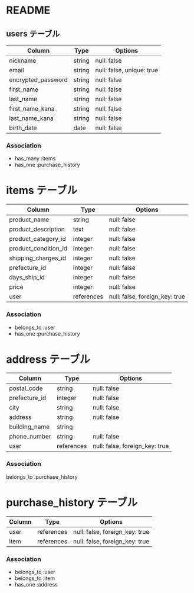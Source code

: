 # README

## users テーブル

| Column               | Type   | Options                   |
| --------             | ------ | -----------               |  
| nickname             | string | null: false               |
| email                | string | null: false, unique: true |
| encrypted_password   | string | null: false               |
| first_name           | string | null: false               |      
| last_name            | string | null: false               |       
| first_name_kana      | string | null: false               |
| last_name_kana       | string | null: false               |
| birth_date           | date   | null: false               |  


### Association

- has_many :items
- has_one  :purchase_history

# items テーブル

| Column              | Type          |  Options                        |
| --------            | ------        | -----------                     |
| product_name        | string        |  null: false                    |
| product_description | text          |  null: false                    | 
| product_category_id | integer       |  null: false                    |
| product_condition_id| integer       |  null: false                    |
| shipping_charges_id | integer       |  null: false                    |
| prefecture_id       | integer       |  null: false                    |
| days_ship_id        | integer       |  null: false                    |
| price               | integer       |  null: false                    |
| user                | references    |  null: false, foreign_key: true |

### Association

- belongs_to :user
- has_one    :purchase_history




# address テーブル

| Column           | Type       | Options                         |
| --------         | ------     | -----------                     |
| postal_code      | string     |  null: false                    |
| prefecture_id    | integer    |  null: false                    |
| city             | string     |  null: false                    |
| address          | string     |  null: false                    |
| building_name    | string     |                                 |
| phone_number     | string     |  null: false                    |
| user             | references |  null: false, foreign_key: true |

 

### Association
belongs_to :purchase_history


# purchase_history テーブル

| Column           | Type       | Options                       |
| --------         | ------     | -----------                   |
| user             | references | null: false, foreign_key: true|
| item             | references | null: false, foreign_key: true|

### Association

- belongs_to :user
- belongs_to :item
- has_one :address